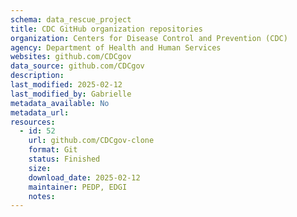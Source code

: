 ```yaml
---
schema: data_rescue_project 
title: CDC GitHub organization repositories
organization: Centers for Disease Control and Prevention (CDC)
agency: Department of Health and Human Services
websites: github.com/CDCgov
data_source: github.com/CDCgov
description: 
last_modified: 2025-02-12
last_modified_by: Gabrielle
metadata_available: No
metadata_url: 
resources:
  - id: 52
    url: github.com/CDCgov-clone
    format: Git
    status: Finished
    size: 
    download_date: 2025-02-12
    maintainer: PEDP, EDGI
    notes: 
---
```

